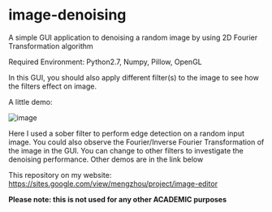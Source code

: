 # image-denoising

A simple GUI application to denoising a random image by using 2D Fourier Transformation algorithm

Required Environment: Python2.7, Numpy, Pillow, OpenGL

In this GUI, you should also apply different filter(s) to the image to see how the filters effect on image.

A little demo:

![image](https://user-images.githubusercontent.com/54770908/122059935-b4596e80-ce1f-11eb-8936-8f19f0c7831b.png)

Here I used a sober filter to perform edge detection on a random input image. You could also observe the Fourier/Inverse Fourier Transformation of the image in the GUI. You can change to other filters to investigate the denoising performance. Other demos are in the link below

This repository on my website: https://sites.google.com/view/mengzhou/project/image-editor

**Please note: this is not used for any other ACADEMIC purposes**
